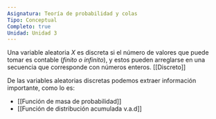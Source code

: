 ```yaml
---
Asignatura: Teoría de probabilidad y colas
Tipo: Conceptual
Completo: true
Unidad: Unidad 3
---
```



Una variable aleatoria $X$ es discreta si el número de valores que puede tomar es contable (*finito o infinito*), y estos pueden arreglarse en una secuencia que corresponde con números enteros. 
[[Discreto]]

De las variables aleatorias discretas podemos extraer información importante, como lo es:

- [[Función de masa de probabilidad]]
- [[Función de distribución acumulada v.a.d]]
